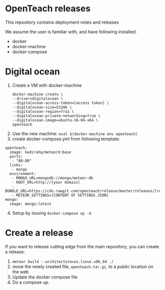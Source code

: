 # OpenTeach releases
This repository contains deployment notes and releases

We assume the user is familiar with, and have following installed:

* docker
* docker-machine
* docker-compose

# Digital ocean

1. Create a VM with docker-machine
   ```
   docker-machine create \
   --driver=digitalocean \
   --digitalocean-access-token=[access token] \
   --digitalocean-size=512mb \
   --digitalocean-region=fra1 \
   --digitalocean-private-networking=true \
   --digitalocean-image=ubuntu-16-04-x64 \
   openteach
   ```
2. Use the new machine: `eval $(docker-machine env openteach)`
3. create docker-compose.yml from following template:

```
openteach:
  image: kadirahq/meteord:base
  ports:
   - "80:80"
  links:
   - mongo
  environment:
   - MONGO_URL=mongodb://mongo/meteor-db
   - ROOT_URL=http://[your domain]
   - BUNDLE_URL=https://cdn.rawgit.com/openteach/release/master/releases/[release].tar.gz
   - METEOR_SETTINGS=[CONTENT OF SETTINGS.JSON]
mongo:
  image: mongo:latest
```

4. Setup by issuing `docker-compose up -d`

# Create a release
If you want to release cutting edge from the main repository, you can create a
release:

1. `meteor build --architecture=os.linux.x86_64 ./`
2. move the newly created file, `openteach.tar.gz`, to a public location on
   the web
3. Update the docker compose file
4. Do a compose up.
